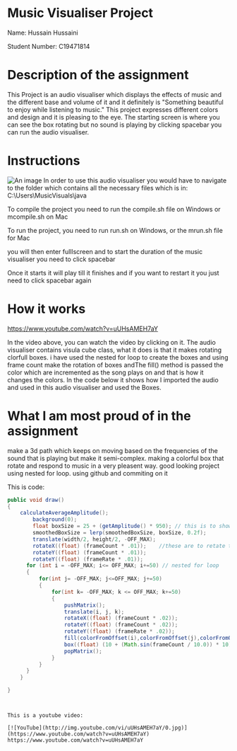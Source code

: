 # Music Visualiser Project

Name: Hussain Hussaini

Student Number: C19471814

# Description of the assignment
This Project is an audio visualiser which displays the effects of music and the different base and volume of it and it definitely is "Something beautiful to enjoy while listening to music." This project expresses different colors and design and it is pleasing to the eye. The starting screen is where you can see the box rotating but no sound is playing by clicking spacebar you can run the audio visualiser.
# Instructions
![An image](https://drive.google.com/file/d/1HJ4RER85ge2LKJ7qRJ1bg-xwDHlyMU9x/view?usp=sharing)
In order to use this audio visualiser you would have to navigate to the folder which contains all the necessary files which is in: C:\Users\MusicVisuals\java

To compile the project you need to run the compile.sh file on Windows or mcompile.sh on Mac

To run the project, you need to run run.sh on Windows, or the mrun.sh file for Mac

you will then enter fulllscreen and to start the duration of the music visualiser you need to click spacebar

Once it starts it will play till it finishes and if you want to restart it you just need to click spacebar again
# How it works
https://www.youtube.com/watch?v=uUHsAMEH7aY

In the video above, you can watch the video by clicking on it. The audio visualiser contains visula cube class, what it does is that it makes rotating clorfull boxes. i have used the nested for loop to create the boxes and using frame count make the rotation of boxes andThe fill() method is passed the color  which are incremented as the song plays on and that is how it changes the colors. In the code below it shows how I imported the audio and used in this audio visualiser and used the Boxes.


# What I am most proud of in the assignment
 make a 3d path which keeps on moving based on the frequencies of the sound that is playing but make it semi-complex.
 making a colorful box that rotate and respond to music in a very pleasent way.
 good looking project using nested for loop.
using github and commiting on it 

This is code:

```Java
public void draw()
{
	calculateAverageAmplitude();
        background(0);
        float boxSize = 25 + (getAmplitude() * 950); // this is to show how box size react to the beats 
        smoothedBoxSize = lerp(smoothedBoxSize, boxSize, 0.2f);
        translate(width/2, height/2, -OFF_MAX); 
        rotateX((float) (frameCount * .01));    //these are to retate the boxes
        rotateY((float) (frameCount * .01));
        rotateY((float) (frameRate * .01));
      for (int i = -OFF_MAX; i<= OFF_MAX; i+=50) // nested for loop
      {
          for(int j= -OFF_MAX; j<=OFF_MAX; j+=50)
          {
              for(int k= -OFF_MAX; k <= OFF_MAX; k+=50)
              {
                  pushMatrix();
                  translate(i, j, k);
                  rotateX((float) (frameCount * .02));
                  rotateY((float) (frameCount * .02));
                  rotateY((float) (frameRate * .02));
                  fill(colorFromOffset(i),colorFromOffset(j),colorFromOffset(k)); // the color of boxes
                  box((float) (10 + (Math.sin(frameCount / 10.0)) * 10), smoothedBoxSize, boxSize); // this is to create the box
                  popMatrix();
              }
          }
      }  
    }

}
```

```


This is a youtube video:

[![YouTube](http://img.youtube.com/vi/uUHsAMEH7aY/0.jpg)](https://www.youtube.com/watch?v=uUHsAMEH7aY)
https://www.youtube.com/watch?v=uUHsAMEH7aY
